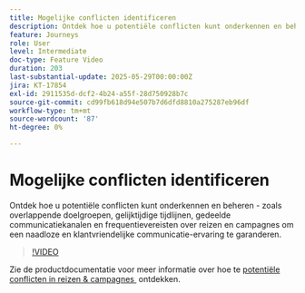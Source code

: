 ```yaml
---
title: Mogelijke conflicten identificeren
description: Ontdek hoe u potentiële conflicten kunt onderkennen en beheren - zoals overlappende doelgroepen, gelijktijdige tijdlijnen, gedeelde communicatiekanalen en frequentievereisten over reizen en campagnes om een naadloze en klantvriendelijke communicatie-ervaring te garanderen.
feature: Journeys
role: User
level: Intermediate
doc-type: Feature Video
duration: 203
last-substantial-update: 2025-05-29T00:00:00Z
jira: KT-17854
exl-id: 2911535d-dcf2-4b24-a55f-28d750928b7c
source-git-commit: cd99fb618d94e507b7d6dfd8810a275287eb96df
workflow-type: tm+mt
source-wordcount: '87'
ht-degree: 0%

---
```


# Mogelijke conflicten identificeren

Ontdek hoe u potentiële conflicten kunt onderkennen en beheren - zoals overlappende doelgroepen, gelijktijdige tijdlijnen, gedeelde communicatiekanalen en frequentievereisten over reizen en campagnes om een naadloze en klantvriendelijke communicatie-ervaring te garanderen.

>[!VIDEO](https://video.tv.adobe.com/v/3435528/?learn=on&enablevpops)

Zie de productdocumentatie voor meer informatie over hoe te [&#x200B; potentiële conflicten in reizen &amp; campagnes &#x200B;](https://experienceleague.adobe.com/nl/docs/journey-optimizer/using/conflict-prioritization/conflicts) ontdekken.
